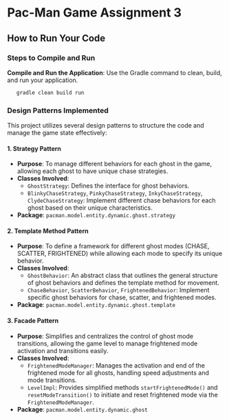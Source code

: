 # Pac-Man Game Assignment 3

## How to Run Your Code



### Steps to Compile and Run
 **Compile and Run the Application**: Use the Gradle command to clean, build, and run your application.

```sh
   gradle clean build run
```

### Design Patterns Implemented

This project utilizes several design patterns to structure the code and manage the game state effectively:

#### 1. Strategy Pattern
- **Purpose**: To manage different behaviors for each ghost in the game, allowing each ghost to have unique chase strategies.
- **Classes Involved**:
  - `GhostStrategy`: Defines the interface for ghost behaviors.
  - `BlinkyChaseStrategy`, `PinkyChaseStrategy`, `InkyChaseStrategy`, `ClydeChaseStrategy`: Implement different chase behaviors for each ghost based on their unique characteristics.
- **Package**: `pacman.model.entity.dynamic.ghost.strategy`

#### 2. Template Method Pattern
- **Purpose**: To define a framework for different ghost modes (CHASE, SCATTER, FRIGHTENED) while allowing each mode to specify its unique behavior.
- **Classes Involved**:
  - `GhostBehavior`: An abstract class that outlines the general structure of ghost behaviors and defines the template method for movement.
  - `ChaseBehavior`, `ScatterBehavior`, `FrightenedBehavior`: Implement specific ghost behaviors for chase, scatter, and frightened modes.
- **Package**: `pacman.model.entity.dynamic.ghost.template`

#### 3. Facade Pattern
- **Purpose**: Simplifies and centralizes the control of ghost mode transitions, allowing the game level to manage frightened mode activation and transitions easily.
- **Classes Involved**:
  - `FrightenedModeManager`: Manages the activation and end of the frightened mode for all ghosts, handling speed adjustments and mode transitions.
  - `LevelImpl`: Provides simplified methods `startFrightenedMode()` and `resetModeTransition()` to initiate and reset frightened mode via the `FrightenedModeManager`.
- **Package**: `pacman.model.entity.dynamic.ghost`